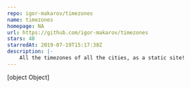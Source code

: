 ```yaml
---
repo: igor-makarov/timezones
name: timezones
homepage: NA
url: https://github.com/igor-makarov/timezones
stars: 48
starredAt: 2019-07-19T15:17:38Z
description: |-
    All the timezones of all the cities, as a static site!
---
```


[object Object]
